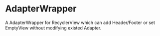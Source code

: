 # AdapterWrapper
A AdapterWrapper for RecyclerView which can add Header/Footer or set EmptyView without modifying existed Adapter. 
